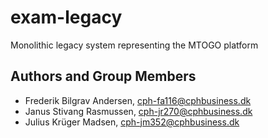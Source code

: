 # exam-legacy
Monolithic legacy system representing the MTOGO platform

  
## Authors and Group Members

- Frederik Bilgrav Andersen, cph-fa116@cphbusiness.dk
- Janus Stivang Rasmussen, cph-jr270@cphbusiness.dk
- Julius Krüger Madsen, cph-jm352@cphbusiness.dk
